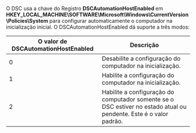
O DSC usa a chave do Registro <b>DSCAutomationHostEnabled </b>em <b>HKEY_LOCAL_MACHINE\SOFTWARE\Microsoft\Windows\CurrentVersion\Policies\System</b> para configurar automaticamente o computador na inicialização inicial.
O DSCAutomationHostEnabled dá suporte a três modos:

|  O valor de DSCAutomationHostEnabled  |  Descrição   | 
|---|---| 
0 | Desabilite a configuração do computador na inicialização. |
1 | Habilite a configuração do computador na inicialização. |
2 | Habilite a configuração do computador somente se o DSC estiver no estado atual ou pendente. Este é o valor padrão. |




<!--HONumber=Oct16_HO2-->


